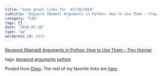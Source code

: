 ```yaml
---
title: "Some great links for  07/30/2018"
subtitle: "Keyword (Named) Arguments in Python: How to Use Them – Trey Hunner"
category: "538"
tags: []
date: "2018-07-30"
type: "wp"
wordpress_id: 2413
---
```

[Keyword (Named) Arguments in Python: How to Use Them – Trey Hunner](http://treyhunner.com/2018/04/keyword-arguments-in-python/) 

 tags: [keyword](https://www.diigo.com/user/pitosalas/keyword) [arguments](https://www.diigo.com/user/pitosalas/arguments) [python](https://www.diigo.com/user/pitosalas/python)

Posted from [Diigo](https://www.diigo.com). The rest of my favorite links are [here](https://www.diigo.com/user/pitosalas).